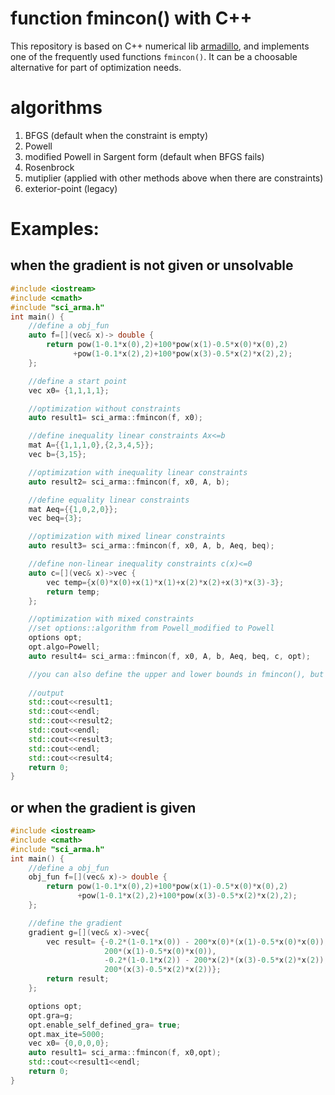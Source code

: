 # function fmincon() with C++
This repository is based on C++ numerical lib [armadillo](http://arma.sourceforge.net/), and implements one of the frequently used functions ```fmincon()```.
It can be a choosable alternative for part of optimization needs.
# algorithms
1. BFGS (default when the constraint is empty)
2. Powell 
3. modified Powell in Sargent form (default when BFGS fails)
4. Rosenbrock
5. mutiplier (applied with other methods above when there are constraints)
6. exterior-point (legacy)
# Examples:
## when the gradient is not given or unsolvable
```c++
#include <iostream>
#include <cmath>
#include "sci_arma.h"
int main() {
    //define a obj_fun
    auto f=[](vec& x)-> double {
        return pow(1-0.1*x(0),2)+100*pow(x(1)-0.5*x(0)*x(0),2)
              +pow(1-0.1*x(2),2)+100*pow(x(3)-0.5*x(2)*x(2),2);
    };

    //define a start point
    vec x0= {1,1,1,1};

    //optimization without constraints
    auto result1= sci_arma::fmincon(f, x0);

    //define inequality linear constraints Ax<=b
    mat A={{1,1,1,0},{2,3,4,5}};
    vec b={3,15};

    //optimization with inequality linear constraints
    auto result2= sci_arma::fmincon(f, x0, A, b);

    //define equality linear constraints
    mat Aeq={{1,0,2,0}};
    vec beq={3};

    //optimization with mixed linear constraints
    auto result3= sci_arma::fmincon(f, x0, A, b, Aeq, beq);

    //define non-linear inequality constraints c(x)<=0
    auto c=[](vec& x)->vec {
        vec temp={x(0)*x(0)+x(1)*x(1)+x(2)*x(2)+x(3)*x(3)-3};
        return temp;
    };

    //optimization with mixed constraints
    //set options::algorithm from Powell_modified to Powell
    options opt;
    opt.algo=Powell;
    auto result4= sci_arma::fmincon(f, x0, A, b, Aeq, beq, c, opt);

    //you can also define the upper and lower bounds in fmincon(), but that's not manifested here
    
    //output
    std::cout<<result1;
    std::cout<<endl;
    std::cout<<result2;
    std::cout<<endl;
    std::cout<<result3;
    std::cout<<endl;
    std::cout<<result4;
    return 0;
}
```
## or when the gradient is given
```c++
#include <iostream>
#include <cmath>
#include "sci_arma.h"
int main() {
    //define a obj_fun
    obj_fun f=[](vec& x)-> double {
        return pow(1-0.1*x(0),2)+100*pow(x(1)-0.5*x(0)*x(0),2)
               +pow(1-0.1*x(2),2)+100*pow(x(3)-0.5*x(2)*x(2),2);
    };

    //define the gradient
    gradient g=[](vec& x)->vec{
        vec result= {-0.2*(1-0.1*x(0)) - 200*x(0)*(x(1)-0.5*x(0)*x(0)),
                     200*(x(1)-0.5*x(0)*x(0)),
                     -0.2*(1-0.1*x(2)) - 200*x(2)*(x(3)-0.5*x(2)*x(2)),
                     200*(x(3)-0.5*x(2)*x(2))};
        return result;
    };

    options opt;
    opt.gra=g;
    opt.enable_self_defined_gra= true;
    opt.max_ite=5000;
    vec x0= {0,0,0,0};
    auto result1= sci_arma::fmincon(f, x0,opt);
    std::cout<<result1<<endl;
    return 0;
}
```
